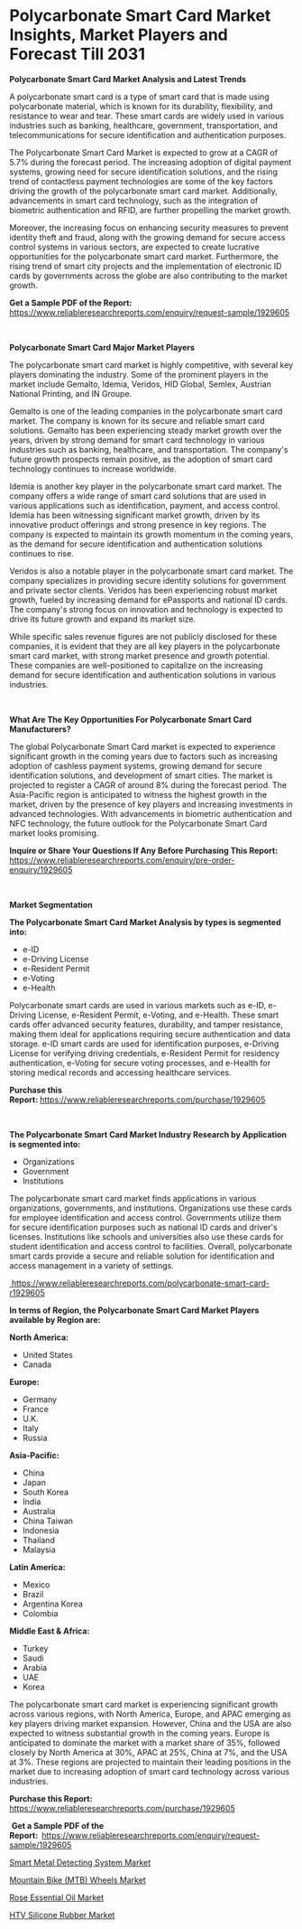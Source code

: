 <p><h1>Polycarbonate Smart Card Market Insights, Market Players and Forecast Till 2031</h1></p><p><strong>Polycarbonate Smart Card Market Analysis and Latest Trends</strong></p>
<p><p>A polycarbonate smart card is a type of smart card that is made using polycarbonate material, which is known for its durability, flexibility, and resistance to wear and tear. These smart cards are widely used in various industries such as banking, healthcare, government, transportation, and telecommunications for secure identification and authentication purposes.</p><p>The Polycarbonate Smart Card Market is expected to grow at a CAGR of 5.7% during the forecast period. The increasing adoption of digital payment systems, growing need for secure identification solutions, and the rising trend of contactless payment technologies are some of the key factors driving the growth of the polycarbonate smart card market. Additionally, advancements in smart card technology, such as the integration of biometric authentication and RFID, are further propelling the market growth.</p><p>Moreover, the increasing focus on enhancing security measures to prevent identity theft and fraud, along with the growing demand for secure access control systems in various sectors, are expected to create lucrative opportunities for the polycarbonate smart card market. Furthermore, the rising trend of smart city projects and the implementation of electronic ID cards by governments across the globe are also contributing to the market growth.</p></p>
<p><strong>Get a Sample PDF of the Report:&nbsp;</strong> <a href="https://www.reliableresearchreports.com/enquiry/request-sample/1929605">https://www.reliableresearchreports.com/enquiry/request-sample/1929605</a></p>
<p>&nbsp;</p>
<p><strong>Polycarbonate Smart Card Major Market Players</strong></p>
<p><p>The polycarbonate smart card market is highly competitive, with several key players dominating the industry. Some of the prominent players in the market include Gemalto, Idemia, Veridos, HID Global, Semlex, Austrian National Printing, and IN Groupe.</p><p>Gemalto is one of the leading companies in the polycarbonate smart card market. The company is known for its secure and reliable smart card solutions. Gemalto has been experiencing steady market growth over the years, driven by strong demand for smart card technology in various industries such as banking, healthcare, and transportation. The company's future growth prospects remain positive, as the adoption of smart card technology continues to increase worldwide.</p><p>Idemia is another key player in the polycarbonate smart card market. The company offers a wide range of smart card solutions that are used in various applications such as identification, payment, and access control. Idemia has been witnessing significant market growth, driven by its innovative product offerings and strong presence in key regions. The company is expected to maintain its growth momentum in the coming years, as the demand for secure identification and authentication solutions continues to rise.</p><p>Veridos is also a notable player in the polycarbonate smart card market. The company specializes in providing secure identity solutions for government and private sector clients. Veridos has been experiencing robust market growth, fueled by increasing demand for ePassports and national ID cards. The company's strong focus on innovation and technology is expected to drive its future growth and expand its market size.</p><p>While specific sales revenue figures are not publicly disclosed for these companies, it is evident that they are all key players in the polycarbonate smart card market, with strong market presence and growth potential. These companies are well-positioned to capitalize on the increasing demand for secure identification and authentication solutions in various industries.</p></p>
<p>&nbsp;</p>
<p><strong>What Are The Key Opportunities For Polycarbonate Smart Card Manufacturers?</strong></p>
<p><p>The global Polycarbonate Smart Card market is expected to experience significant growth in the coming years due to factors such as increasing adoption of cashless payment systems, growing demand for secure identification solutions, and development of smart cities. The market is projected to register a CAGR of around 8% during the forecast period. The Asia-Pacific region is anticipated to witness the highest growth in the market, driven by the presence of key players and increasing investments in advanced technologies. With advancements in biometric authentication and NFC technology, the future outlook for the Polycarbonate Smart Card market looks promising.</p></p>
<p><strong>Inquire or Share Your Questions If Any Before Purchasing This Report:</strong> <a href="https://www.reliableresearchreports.com/enquiry/pre-order-enquiry/1929605">https://www.reliableresearchreports.com/enquiry/pre-order-enquiry/1929605</a></p>
<p>&nbsp;</p>
<p><strong>Market Segmentation</strong></p>
<p><strong>The Polycarbonate Smart Card Market Analysis by types is segmented into:</strong></p>
<p><ul><li>e-ID</li><li>e-Driving License</li><li>e-Resident Permit</li><li>e-Voting</li><li>e-Health</li></ul></p>
<p><p>Polycarbonate smart cards are used in various markets such as e-ID, e-Driving License, e-Resident Permit, e-Voting, and e-Health. These smart cards offer advanced security features, durability, and tamper resistance, making them ideal for applications requiring secure authentication and data storage. e-ID smart cards are used for identification purposes, e-Driving License for verifying driving credentials, e-Resident Permit for residency authentication, e-Voting for secure voting processes, and e-Health for storing medical records and accessing healthcare services.</p></p>
<p><strong>Purchase this Report:&nbsp;</strong><a href="https://www.reliableresearchreports.com/purchase/1929605">https://www.reliableresearchreports.com/purchase/1929605</a></p>
<p>&nbsp;</p>
<p><strong>The Polycarbonate Smart Card Market Industry Research by Application is segmented into:</strong></p>
<p><ul><li>Organizations</li><li>Government</li><li>Institutions</li></ul></p>
<p><p>The polycarbonate smart card market finds applications in various organizations, governments, and institutions. Organizations use these cards for employee identification and access control. Governments utilize them for secure identification purposes such as national ID cards and driver's licenses. Institutions like schools and universities also use these cards for student identification and access control to facilities. Overall, polycarbonate smart cards provide a secure and reliable solution for identification and access management in a variety of settings.</p></p>
<p><a href="https://www.reliableresearchreports.com/polycarbonate-smart-card-r1929605">&nbsp;https://www.reliableresearchreports.com/polycarbonate-smart-card-r1929605</a></p>
<p><strong>In terms of Region, the Polycarbonate Smart Card Market Players available by Region are:</strong></p>
<p>
    <p> <strong> North America: </strong>
        <ul>
            <li>United States</li>
            <li>Canada</li>
        </ul>
        </p> 
    <p> <strong> Europe: </strong>
        <ul>
            <li>Germany</li>
            <li>France</li>
            <li>U.K.</li>
            <li>Italy</li>
            <li>Russia</li>
        </ul>
        </p> 
    <p> <strong> Asia-Pacific: </strong>
        <ul>
            <li>China</li>
            <li>Japan</li>
            <li>South Korea</li>
            <li>India</li>
            <li>Australia</li>
            <li>China Taiwan</li>
            <li>Indonesia</li>
            <li>Thailand</li>
            <li>Malaysia</li>
        </ul>
        </p> 
    <p> <strong> Latin America: </strong>
        <ul>
            <li>Mexico</li>
            <li>Brazil</li>
            <li>Argentina Korea</li>
            <li>Colombia</li>
        </ul>
        </p> 
    <p> <strong> Middle East & Africa: </strong>
        <ul>
            <li>Turkey</li>
            <li>Saudi</li>
            <li>Arabia</li>
            <li>UAE</li>
            <li>Korea</li>
        </ul>
    </p>
    </p>
<p><p>The polycarbonate smart card market is experiencing significant growth across various regions, with North America, Europe, and APAC emerging as key players driving market expansion. However, China and the USA are also expected to witness substantial growth in the coming years. Europe is anticipated to dominate the market with a market share of 35%, followed closely by North America at 30%, APAC at 25%, China at 7%, and the USA at 3%. These regions are projected to maintain their leading positions in the market due to increasing adoption of smart card technology across various industries.</p></p>
<p><strong>Purchase this Report: </strong><a href="https://www.reliableresearchreports.com/purchase/1929605">https://www.reliableresearchreports.com/purchase/1929605</a></p>
<p>&nbsp;<strong>Get a Sample PDF of the Report:&nbsp;&nbsp;</strong><a href="https://www.reliableresearchreports.com/enquiry/request-sample/1929605">https://www.reliableresearchreports.com/enquiry/request-sample/1929605</a></p>
<p><strong></strong></p>
<p><p><a href="https://github.com/theanastasiyah/Market-Research-Report-List-1/blob/main/smart-metal-detecting-system-market.md">Smart Metal Detecting System Market</a></p><p><a href="https://github.com/khlifeservices/Market-Research-Report-List-1/blob/main/mountain-bike-mtb-wheels-market.md">Mountain Bike (MTB) Wheels Market</a></p><p><a href="https://www.linkedin.com/pulse/global-rose-essential-oil-market-status-2024-2031-forecast-k1xrc">Rose Essential Oil Market</a></p><p><a href="https://www.linkedin.com/pulse/htv-silicone-rubber-market-trends-detailed-study-its-segmentation-rj5sc">HTV Silicone Rubber Market</a></p></p>